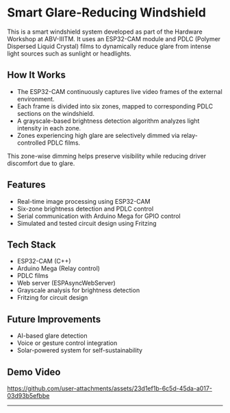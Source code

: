 # Smart Glare-Reducing Windshield

This is a smart windshield system developed as part of the Hardware Workshop at ABV-IIITM. It uses an ESP32-CAM module and PDLC (Polymer Dispersed Liquid Crystal) films to dynamically reduce glare from intense light sources such as sunlight or headlights.

## How It Works

- The ESP32-CAM continuously captures live video frames of the external environment.
- Each frame is divided into six zones, mapped to corresponding PDLC sections on the windshield.
- A grayscale-based brightness detection algorithm analyzes light intensity in each zone.
- Zones experiencing high glare are selectively dimmed via relay-controlled PDLC films.

This zone-wise dimming helps preserve visibility while reducing driver discomfort due to glare.

## Features

- Real-time image processing using ESP32-CAM
- Six-zone brightness detection and PDLC control
- Serial communication with Arduino Mega for GPIO control
- Simulated and tested circuit design using Fritzing

## Tech Stack

- ESP32-CAM (C++)
- Arduino Mega (Relay control)
- PDLC films
- Web server (ESPAsyncWebServer)
- Grayscale analysis for brightness detection
- Fritzing for circuit design

## Future Improvements

- AI-based glare detection
- Voice or gesture control integration
- Solar-powered system for self-sustainability

## Demo Video

https://github.com/user-attachments/assets/23d1ef1b-6c5d-45da-a017-03d93b5efbbe


---

